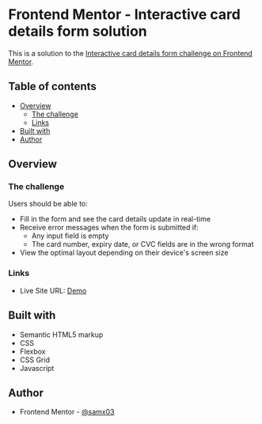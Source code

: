 # Frontend Mentor - Interactive card details form solution

This is a solution to the [Interactive card details form challenge on Frontend Mentor](https://www.frontendmentor.io/challenges/interactive-card-details-form-XpS8cKZDWw). 

## Table of contents

- [Overview](#overview)
  - [The challenge](#the-challenge)
  - [Links](#links)
- [Built with](#built-with)
- [Author](#author)


## Overview

### The challenge

Users should be able to:

- Fill in the form and see the card details update in real-time
- Receive error messages when the form is submitted if:
  - Any input field is empty
  - The card number, expiry date, or CVC fields are in the wrong format
- View the optimal layout depending on their device's screen size


### Links

- Live Site URL: [Demo](https://652907f130e4aa154bba764a--fantastic-moonbeam-2551b3.netlify.app/)

## Built with

- Semantic HTML5 markup
- CSS
- Flexbox
- CSS Grid
- Javascript

## Author

- Frontend Mentor - [@samx03](https://www.frontendmentor.io/profile/samx03)